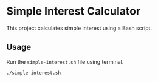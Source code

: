 # Simple Interest Calculator

This project calculates simple interest using a Bash script.

## Usage

Run the `simple-interest.sh` file using terminal.

```bash
./simple-interest.sh
